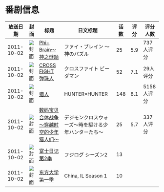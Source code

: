 # 番剧信息

|放送日期|封面|标题|日文标题|话数|评分|评分人数|
|---|---|---|---|---|---|---|
|2011-10-02|![封面](https://lain.bgm.tv/pic/cover/c/24/56/10353_gYCgl.jpg)|[Phi-Brain～神之谜题](https://bangumi.tv/subject/10353)|ファイ・ブレイン ～神のパズル|25|5.9|737人评分|
|2011-10-02|![封面](https://lain.bgm.tv/pic/cover/c/73/96/20789_rzIkQ.jpg)|[CROSS FIGHT 弹珠人](https://bangumi.tv/subject/20789)|クロスファイト ビーダマン|52|7.1|29人评分|
|2011-10-02|![封面](https://lain.bgm.tv/pic/cover/c/fb/a6/21032_d6ETE.jpg)|[猎人](https://bangumi.tv/subject/21032)|HUNTER×HUNTER|148|8.1|5158人评分|
|2011-10-02|![封面](https://lain.bgm.tv/pic/cover/c/99/bd/22507_fHzi8.jpg)|[数码宝贝合体战争～穿越时空的少年猎人们～](https://bangumi.tv/subject/22507)|デジモンクロスウォーズ〜時を駆ける少年ハンターたち〜|25|5.7|337人评分|
|2011-10-02|![封面](https://lain.bgm.tv/pic/cover/c/0a/74/23514_Tct6k.jpg)|[富士日记 第2季](https://bangumi.tv/subject/23514)|フジログ シーズン2|13|||
|2011-10-02|![封面](https://lain.bgm.tv/pic/cover/c/fb/c6/507198_kYccs.jpg)|[东方大学 第一季](https://bangumi.tv/subject/507198)|China, IL Season 1|10|||
